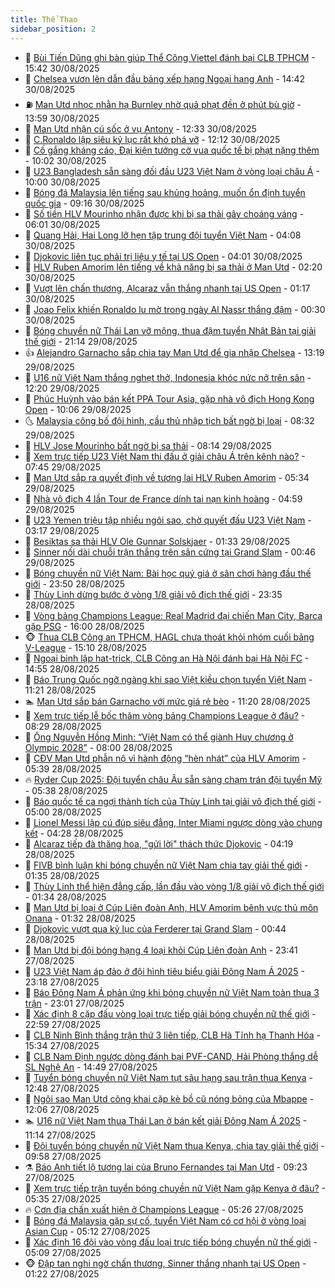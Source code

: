 ```yaml
---
title: Thể Thao
sidebar_position: 2
---
```


<!-- dantri-the-thao:START -->
- 🎡 [Bùi Tiến Dũng ghi bàn giúp Thể Công Viettel đánh bại CLB TPHCM](https://dantri.com.vn/the-thao/bui-tien-dung-ghi-ban-giup-the-cong-viettel-danh-bai-clb-tphcm-20250830224047120.htm) - 15:42 30/08/2025
- 💯 [Chelsea vươn lên dẫn đầu bảng xếp hạng Ngoại hạng Anh](https://dantri.com.vn/the-thao/chelsea-vuon-len-dan-dau-bang-xep-hang-ngoai-hang-anh-20250830214136506.htm) - 14:42 30/08/2025
- ⛽️ [Man Utd nhọc nhằn hạ Burnley nhờ quả phạt đền ở phút bù giờ](https://dantri.com.vn/the-thao/man-utd-nhoc-nhan-ha-burnley-nho-qua-phat-den-o-phut-bu-gio-20250830205952296.htm) - 13:59 30/08/2025
- 💃 [Man Utd nhận cú sốc ở vụ Antony](https://dantri.com.vn/the-thao/man-utd-nhan-cu-soc-o-vu-antony-20250830193304505.htm) - 12:33 30/08/2025
- 🌈 [C.Ronaldo lập siêu kỷ lục rất khó phá vỡ](https://dantri.com.vn/the-thao/cronaldo-lap-sieu-ky-luc-rat-kho-pha-vo-20250830191250750.htm) - 12:12 30/08/2025
- 🦅 [Cố gắng kháng cáo, Đại kiện tướng cờ vua quốc tế bị phạt nặng thêm](https://dantri.com.vn/the-thao/co-gang-khang-cao-dai-kien-tuong-co-vua-quoc-te-bi-phat-nang-them-20250830162422097.htm) - 10:02 30/08/2025
- 🌝 [U23 Bangladesh sẵn sàng đối đầu U23 Việt Nam ở vòng loại châu Á](https://dantri.com.vn/the-thao/u23-bangladesh-san-sang-doi-dau-u23-viet-nam-o-vong-loai-chau-a-20250830213036763.htm) - 10:00 30/08/2025
- 🚀 [Bóng đá Malaysia lên tiếng sau khủng hoảng, muốn ổn định tuyển quốc gia](https://dantri.com.vn/the-thao/bong-da-malaysia-len-tieng-sau-khung-hoang-muon-on-dinh-tuyen-quoc-gia-20250830133501426.htm) - 09:16 30/08/2025
- 🎉 [Số tiền HLV Mourinho nhận được khi bị sa thải gây choáng váng](https://dantri.com.vn/the-thao/so-tien-hlv-mourinho-nhan-duoc-khi-bi-sa-thai-gay-choang-vang-20250830130103132.htm) - 06:01 30/08/2025
- 📝 [Quang Hải, Hai Long lỡ hẹn tập trung đội tuyển Việt Nam](https://dantri.com.vn/the-thao/quang-hai-hai-long-lo-hen-tap-trung-doi-tuyen-viet-nam-20250830110803935.htm) - 04:08 30/08/2025
- 🦄 [Djokovic liên tục phải trị liệu y tế tại US Open](https://dantri.com.vn/the-thao/djokovic-lien-tuc-phai-tri-lieu-y-te-tai-us-open-20250830110056275.htm) - 04:01 30/08/2025
- 🎉 [HLV Ruben Amorim lên tiếng về khả năng bị sa thải ở Man Utd](https://dantri.com.vn/the-thao/hlv-ruben-amorim-len-tieng-ve-kha-nang-bi-sa-thai-o-man-utd-20250830092022240.htm) - 02:20 30/08/2025
- 💼 [Vượt lên chấn thương, Alcaraz vẫn thắng nhanh tại US Open](https://dantri.com.vn/the-thao/vuot-len-chan-thuong-alcaraz-van-thang-nhanh-tai-us-open-20250830081441080.htm) - 01:17 30/08/2025
- 🤡 [Joao Felix khiến Ronaldo lu mờ trong ngày Al Nassr thắng đậm](https://dantri.com.vn/the-thao/joao-felix-khien-ronaldo-lu-mo-trong-ngay-al-nassr-thang-dam-20250830073624635.htm) - 00:30 30/08/2025
- 🦆 [Bóng chuyền nữ Thái Lan vỡ mộng, thua đậm tuyển Nhật Bản tại giải thế giới](https://dantri.com.vn/the-thao/bong-chuyen-nu-thai-lan-vo-mong-thua-dam-tuyen-nhat-ban-tai-giai-the-gioi-20250829234637057.htm) - 21:14 29/08/2025
- 👍 [Alejandro Garnacho sắp chia tay Man Utd để gia nhập Chelsea](https://dantri.com.vn/the-thao/alejandro-garnacho-sap-chia-tay-man-utd-de-gia-nhap-chelsea-20250829173122295.htm) - 13:19 29/08/2025
- 💼 [U16 nữ Việt Nam thắng nghẹt thở, Indonesia khóc nức nở trên sân](https://dantri.com.vn/the-thao/u16-nu-viet-nam-thang-nghet-tho-indonesia-khoc-nuc-no-tren-san-20250829191953427.htm) - 12:20 29/08/2025
- 🦒 [Phúc Huỳnh vào bán kết PPA Tour Asia, gặp nhà vô địch Hong Kong Open](https://dantri.com.vn/the-thao/phuc-huynh-vao-ban-ket-ppa-tour-asia-gap-nha-vo-dich-hong-kong-open-20250829154734127.htm) - 10:06 29/08/2025
- 🌜 [Malaysia công bố đội hình, cầu thủ nhập tịch bất ngờ bị loại](https://dantri.com.vn/the-thao/malaysia-cong-bo-doi-hinh-cau-thu-nhap-tich-bat-ngo-bi-loai-20250829143701095.htm) - 08:32 29/08/2025
- 🦆 [HLV Jose Mourinho bất ngờ bị sa thải](https://dantri.com.vn/the-thao/hlv-jose-mourinho-bat-ngo-bi-sa-thai-20250829151438404.htm) - 08:14 29/08/2025
- 💪 [Xem trực tiếp U23 Việt Nam thi đấu ở giải châu Á trên kênh nào?](https://dantri.com.vn/the-thao/xem-truc-tiep-u23-viet-nam-thi-dau-o-giai-chau-a-tren-kenh-nao-20250829144525397.htm) - 07:45 29/08/2025
- 🧠 [Man Utd sắp ra quyết định về tương lai HLV Ruben Amorim](https://dantri.com.vn/the-thao/man-utd-sap-ra-quyet-dinh-ve-tuong-lai-hlv-ruben-amorim-20250829111447583.htm) - 05:34 29/08/2025
- 🦄 [Nhà vô địch 4 lần Tour de France dính tai nạn kinh hoàng](https://dantri.com.vn/the-thao/nha-vo-dich-4-lan-tour-de-france-dinh-tai-nan-kinh-hoang-20250829114928221.htm) - 04:59 29/08/2025
- 🥸 [U23 Yemen triệu tập nhiều ngôi sao, chờ quyết đấu U23 Việt Nam](https://dantri.com.vn/the-thao/u23-yemen-trieu-tap-nhieu-ngoi-sao-cho-quyet-dau-u23-viet-nam-20250829101523664.htm) - 03:17 29/08/2025
- 🤠 [Besiktas sa thải HLV Ole Gunnar Solskjaer](https://dantri.com.vn/the-thao/besiktas-sa-thai-hlv-ole-gunnar-solskjaer-20250829083246632.htm) - 01:33 29/08/2025
- 👺 [Sinner nối dài chuỗi trận thắng trên sân cứng tại Grand Slam](https://dantri.com.vn/the-thao/sinner-noi-dai-chuoi-tran-thang-tren-san-cung-tai-grand-slam-20250829074607352.htm) - 00:46 29/08/2025
- 📝 [Bóng chuyền nữ Việt Nam: Bài học quý giá ở sân chơi hàng đầu thế giới](https://dantri.com.vn/the-thao/bong-chuyen-nu-viet-nam-bai-hoc-quy-gia-o-san-choi-hang-dau-the-gioi-20250829005656536.htm) - 23:50 28/08/2025
- 🦆 [Thùy Linh dừng bước ở vòng 1/8 giải vô địch thế giới](https://dantri.com.vn/the-thao/thuy-linh-dung-buoc-o-vong-18-giai-vo-dich-the-gioi-20250829063407527.htm) - 23:35 28/08/2025
- 🥳 [Vòng bảng Champions League: Real Madrid đại chiến Man City, Barca gặp PSG](https://dantri.com.vn/the-thao/vong-bang-champions-league-real-madrid-dai-chien-man-city-barca-gap-psg-20250828230001066.htm) - 16:00 28/08/2025
- 🐵 [Thua CLB Công an TPHCM, HAGL chưa thoát khỏi nhóm cuối bảng V-League](https://dantri.com.vn/the-thao/thua-clb-cong-an-tphcm-hagl-chua-thoat-khoi-nhom-cuoi-bang-v-league-20250828220515826.htm) - 15:10 28/08/2025
- 🤩 [Ngoại binh lập hat-trick, CLB Công an Hà Nội đánh bại Hà Nội FC](https://dantri.com.vn/the-thao/ngoai-binh-lap-hat-trick-clb-cong-an-ha-noi-danh-bai-ha-noi-fc-20250828213109025.htm) - 14:55 28/08/2025
- 🤠 [Báo Trung Quốc ngỡ ngàng khi sao Việt kiều chọn tuyển Việt Nam](https://dantri.com.vn/the-thao/bao-trung-quoc-ngo-ngang-khi-sao-viet-kieu-chon-tuyen-viet-nam-20250828180433008.htm) - 11:21 28/08/2025
- 🏊 [Man Utd sắp bán Garnacho với mức giá rẻ bèo](https://dantri.com.vn/the-thao/man-utd-sap-ban-garnacho-voi-muc-gia-re-beo-20250828182030890.htm) - 11:20 28/08/2025
- 🗽 [Xem trực tiếp lễ bốc thăm vòng bảng Champions League ở đâu?](https://dantri.com.vn/the-thao/xem-truc-tiep-le-boc-tham-vong-bang-champions-league-o-dau-20250828102910723.htm) - 08:29 28/08/2025
- 🚀 [Ông Nguyễn Hồng Minh: “Việt Nam có thể giành Huy chương ở Olympic 2028”](https://dantri.com.vn/the-thao/ong-nguyen-hong-minh-viet-nam-co-the-gianh-huy-chuong-o-olympic-2028-20250827000154586.htm) - 08:00 28/08/2025
- 🎉 [CĐV Man Utd phẫn nộ vì hành động “hèn nhát” của HLV Amorim](https://dantri.com.vn/the-thao/cdv-man-utd-phan-no-vi-hanh-dong-hen-nhat-cua-hlv-amorim-20250828123907763.htm) - 05:39 28/08/2025
- 🔥 [Ryder Cup 2025: Đội tuyển châu Âu sẵn sàng chạm trán đội tuyển Mỹ](https://dantri.com.vn/the-thao/ryder-cup-2025-doi-tuyen-chau-au-san-sang-cham-tran-doi-tuyen-my-20250828155520898.htm) - 05:38 28/08/2025
- 🎉 [Báo quốc tế ca ngợi thành tích của Thùy Linh tại giải vô địch thế giới](https://dantri.com.vn/the-thao/bao-quoc-te-ca-ngoi-thanh-tich-cua-thuy-linh-tai-giai-vo-dich-the-gioi-20250828110512823.htm) - 05:00 28/08/2025
- 🎡 [Lionel Messi lập cú đúp siêu đẳng, Inter Miami ngược dòng vào chung kết](https://dantri.com.vn/the-thao/lionel-messi-lap-cu-dup-sieu-dang-inter-miami-nguoc-dong-vao-chung-ket-20250828112818127.htm) - 04:28 28/08/2025
- 🐻 [Alcaraz tiếp đà thăng hoa, &quot;gửi lời&quot; thách thức Djokovic](https://dantri.com.vn/the-thao/alcaraz-tiep-da-thang-hoa-gui-loi-thach-thuc-djokovic-20250828111804835.htm) - 04:19 28/08/2025
- 🌊 [FIVB bình luận khi bóng chuyền nữ Việt Nam chia tay giải thế giới](https://dantri.com.vn/the-thao/fivb-binh-luan-khi-bong-chuyen-nu-viet-nam-chia-tay-giai-the-gioi-20250828001431504.htm) - 01:35 28/08/2025
- 💃 [Thùy Linh thể hiện đẳng cấp, lần đầu vào vòng 1/8 giải vô địch thế giới](https://dantri.com.vn/the-thao/thuy-linh-the-hien-dang-cap-lan-dau-vao-vong-18-giai-vo-dich-the-gioi-20250828083502402.htm) - 01:34 28/08/2025
- 🤔 [Man Utd bị loại ở Cúp Liên đoàn Anh, HLV Amorim bênh vực thủ môn Onana](https://dantri.com.vn/the-thao/man-utd-bi-loai-o-cup-lien-doan-anh-hlv-amorim-benh-vuc-thu-mon-onana-20250828081657267.htm) - 01:32 28/08/2025
- 🤭 [Djokovic vượt qua kỷ lục của Ferderer tại Grand Slam](https://dantri.com.vn/the-thao/djokovic-vuot-qua-ky-luc-cua-ferderer-tai-grand-slam-20250828074329415.htm) - 00:44 28/08/2025
- 👹 [Man Utd bị đội bóng hạng 4 loại khỏi Cúp Liên đoàn Anh](https://dantri.com.vn/the-thao/man-utd-bi-doi-bong-hang-4-loai-khoi-cup-lien-doan-anh-20250828064109573.htm) - 23:41 27/08/2025
- 🗽 [U23 Việt Nam áp đảo ở đội hình tiêu biểu giải Đông Nam Á 2025](https://dantri.com.vn/the-thao/u23-viet-nam-ap-dao-o-doi-hinh-tieu-bieu-giai-dong-nam-a-2025-20250828012251412.htm) - 23:18 27/08/2025
- 🥳 [Báo Đông Nam Á phản ứng khi bóng chuyền nữ Việt Nam toàn thua 3 trận](https://dantri.com.vn/the-thao/bao-dong-nam-a-phan-ung-khi-bong-chuyen-nu-viet-nam-toan-thua-3-tran-20250827232016520.htm) - 23:01 27/08/2025
- 💃 [Xác định 8 cặp đấu vòng loại trực tiếp giải bóng chuyền nữ thế giới](https://dantri.com.vn/the-thao/xac-dinh-8-cap-dau-vong-loai-truc-tiep-giai-bong-chuyen-nu-the-gioi-20250828005520310.htm) - 22:59 27/08/2025
- 🧰 [CLB Ninh Bình thắng trận thứ 3 liên tiếp, CLB Hà Tĩnh hạ Thanh Hóa](https://dantri.com.vn/the-thao/clb-ninh-binh-thang-tran-thu-3-lien-tiep-clb-ha-tinh-ha-thanh-hoa-20250827222612109.htm) - 15:34 27/08/2025
- 💪 [CLB Nam Định ngược dòng đánh bại PVF-CAND, Hải Phòng thắng dễ SL Nghệ An](https://dantri.com.vn/the-thao/clb-nam-dinh-nguoc-dong-danh-bai-pvf-cand-hai-phong-thang-de-sl-nghe-an-20250827214247245.htm) - 14:49 27/08/2025
- 🚀 [Tuyển bóng chuyền nữ Việt Nam tụt sâu hạng sau trận thua Kenya](https://dantri.com.vn/the-thao/tuyen-bong-chuyen-nu-viet-nam-tut-sau-hang-sau-tran-thua-kenya-20250827194841353.htm) - 12:48 27/08/2025
- 🤠 [Ngôi sao Man Utd công khai cặp kè bồ cũ nóng bỏng của Mbappe](https://dantri.com.vn/the-thao/ngoi-sao-man-utd-cong-khai-cap-ke-bo-cu-nong-bong-cua-mbappe-20250827185659876.htm) - 12:06 27/08/2025
- 🏊 [U16 nữ Việt Nam thua Thái Lan ở bán kết giải Đông Nam Á 2025](https://dantri.com.vn/the-thao/u16-nu-viet-nam-thua-thai-lan-o-ban-ket-giai-dong-nam-a-2025-20250827181010585.htm) - 11:14 27/08/2025
- 🦄 [Đội tuyển bóng chuyền nữ Việt Nam thua Kenya, chia tay giải thế giới](https://dantri.com.vn/the-thao/doi-tuyen-bong-chuyen-nu-viet-nam-thua-kenya-chia-tay-giai-the-gioi-20250827165007708.htm) - 09:58 27/08/2025
- ⚗️ [Báo Anh tiết lộ tương lai của Bruno Fernandes tại Man Utd](https://dantri.com.vn/the-thao/bao-anh-tiet-lo-tuong-lai-cua-bruno-fernandes-tai-man-utd-20250827161511829.htm) - 09:23 27/08/2025
- 🥷 [Xem trực tiếp trận tuyển bóng chuyền nữ Việt Nam gặp Kenya ở đâu?](https://dantri.com.vn/the-thao/xem-truc-tiep-tran-tuyen-bong-chuyen-nu-viet-nam-gap-kenya-o-dau-20250827093539348.htm) - 05:35 27/08/2025
- 🔥 [Cơn địa chấn xuất hiện ở Champions League](https://dantri.com.vn/the-thao/con-dia-chan-xuat-hien-o-champions-league-20250827122622619.htm) - 05:26 27/08/2025
- 🦅 [Bóng đá Malaysia gặp sự cố, tuyển Việt Nam có cơ hội ở vòng loại Asian Cup](https://dantri.com.vn/the-thao/bong-da-malaysia-gap-su-co-tuyen-viet-nam-co-co-hoi-o-vong-loai-asian-cup-20250827110654886.htm) - 05:12 27/08/2025
- 🌝 [Xác định 16 đội vào vòng đấu loại trực tiếp bóng chuyền nữ thế giới](https://dantri.com.vn/the-thao/xac-dinh-16-doi-vao-vong-dau-loai-truc-tiep-bong-chuyen-nu-the-gioi-20250827103854617.htm) - 05:09 27/08/2025
- 🐵 [Đập tan nghi ngờ chấn thương, Sinner thắng nhanh tại US Open](https://dantri.com.vn/the-thao/dap-tan-nghi-ngo-chan-thuong-sinner-thang-nhanh-tai-us-open-20250827082227044.htm) - 01:22 27/08/2025<!-- dantri-the-thao:END -->
